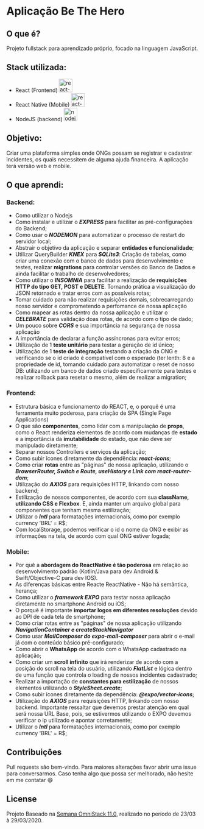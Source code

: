 # Aplicação Be The Hero

## O que é? 
  Projeto fullstack para aprendizado próprio, focado na linguagem JavaScript.

## Stack utilizada: 
  - React (Frontend) <img src="https://cdn.iconscout.com/icon/free/png-256/react-4-1175110.png" height="35" alt="react-logo">
  - React Native (Mobile) <img src="https://toppng.com/uploads/preview/react-native-svg-transformer-allows-you-import-svg-aperture-science-innovators-logo-11562851994zqcpwozsvy.png" height="35" alt="react-native-logo">
  - NodeJS (backend) <img src="https://img.favpng.com/7/2/3/node-js-javascript-react-png-favpng-ftgaqpknWg8SBBpxQAHqFq4wq.jpg" height="35" alt="nodejs-logo">

## Objetivo:
  Criar uma plataforma simples onde ONGs possam se registrar e cadastrar incidentes, os quais
necessitem de alguma ajuda financeira. A aplicação terá versão web e mobile.

## O que aprendi: 

### Backend:
  - Como utilizar o Nodejs
  - Como instalar e utilizar o __*EXPRESS*__ para facilitar as pré-configurações do Backend;
  - Como usar o __*NODEMON*__ para automatizar o processo de restart do servidor local;
  - Abstrair o objetivo da aplicação e separar **entidades e funcionalidade**;
  - Utilizar QueryBuilder __*KNEX*__ para __*SQLite3*__: Criação de tabelas, como criar uma conexão com o banco de dados para desenvolvimento e testes, realizar **migrations** para controlar versões do Banco de Dados e ainda facilitar o trabalho de desenvolvedores;
  - Como utilizar o __*INSOMNIA*__ para facilitar a realização de **requisições HTTP do tipo GET, POST e DELETE**. Tornando prática a visualização do JSON retornado e tratar erros com as possíveis rotas;
  - Tomar cuidado para não realizar requisições demais, sobrecarregando nosso servidor e comprometendo a perfomance de nossa aplicação
  - Como mapear as rotas dentro da nossa aplicação e utilizar o __*CELEBRATE*__ para validação doas rotas, de acordo com o tipo de dado;
  - Um pouco sobre __*CORS*__ e sua importância na segurança de nossa aplicação
  - A importância de declarar a função assíncronas para evitar erros;
  - Utilização de 1 **teste unitário** para testar a geração de id único;
  - Utilização de 1 **teste de integração** testando a criação da ONG e verificando se o id criado é compatível com o esperado (ter lenth: 8 e a propriedade de id, tomando cuidado para automatizar o reset de nosso DB: utilizando um banco de dados criado especificamente para testes e realizar rollback para resetar o mesmo, além de realizar a migration;
  

### Frontend:
  - Estrutura básica e funcionamento do REACT, e, o porquê é uma ferramenta muito poderosa, para criação de SPA (Single Page Applications)
  - O que são **componentes**, como lidar com a manipulação de **props**, como o React renderiza elementos de acordo com mudanças de **estado** e a importância da **imutabilidade** do estado, que não deve ser manipulado diretamente;
  - Separar nossos Controllers e serviços da aplicação;
  - Como subir ícones diretamente da dependência: __*react-icons*__;
  - Como criar **rotas** entre as "páginas" de nossa aplicação, utilizando o __*BrowserRouter, Switch e Route, useHistory e Link com react-router-dom*__;
  - Utilização do __*AXIOS*__ para requisições HTTP, linkando com nosso backend;
  - Estilização de nossos componentes, de acordo com sua **className, utilizando CSS e Flexbox**. E, ainda manter um arquivo global para componentes que tenham mesma estilização;
  - Utilizar o __*Intl*__ para formatações internacionais, como por exemplo currency 'BRL' = R$;
  - Com localStorage, podemos verificar o id o nome da ONG e exibir as informações na tela, de acordo com qual ONG estiver logada;
  

### Mobile:
  - Por quê a **abordagem do ReactNative é tão poderosa** em relação ao desenvolvimento padrão (Kotlin/Java para dev Android & Swift/Objective-C para dev IOS). 
  - As diferenças básicas entre Reacte ReactNative - Não há semântica, herança; 
  - Como utilizar o __*framework EXPO*__ para testar nossa aplicação diretamente no smartphone Android ou iOS;
  - O porquê é importante **importar logos em diferentes resoluções** devido ao DPI de cada tela de smartphone;
  - Como criar rotas entre as "páginas" de nossa aplicação utilizando __*NavigationContainer e createStackNavigator*__
  - Como usar __*MailComposer do expo-mail-composer*__ para abrir o e-mail já com o conteúdo básico pré-configurado;
  - Como abrir o **WhatsApp** de acordo com o WhatsApp cadastrado na aplicação;
  - Como criar um **scroll infinito** que irá renderizar de acordo com a posição do scroll na tela do usuário, utilizando __*FlatList*__ e lógica dentro de uma função que controla o loading de nossos incidentes cadastrado;
  - Realizar a importação de **constantes para estilização** de nossos elementos utilizando o __*StyleSheet.create*__;
  - Como subir ícones diretamente da dependência: __*@expo/vector-icons*__;
  - Utilização do __*AXIOS*__ para requisições HTTP, linkando com nosso backend. Importante ressaltar que devemos prestar atenção em qual será nossa URL Base, pois, se estivermos utilizando o EXPO devemos verificar o ip utilizado e apontar corretamente;
  - Utilizar o __*Intl*__ para formatações internacionais, como por exemplo currency 'BRL' = R$;
  
## Contribuições
Pull requests são bem-vindo. Para maiores alterações favor abrir uma issue para conversarmos.
Caso tenha algo que possa ser melhorado, não hesite em me contatar :smile:

## License
Projeto Baseado na [Semana OmniStack 11.0](https://rocketseat.com.br/week/inscricao/11.0), realizado no período de 23/03 à 29/03/2020. 
